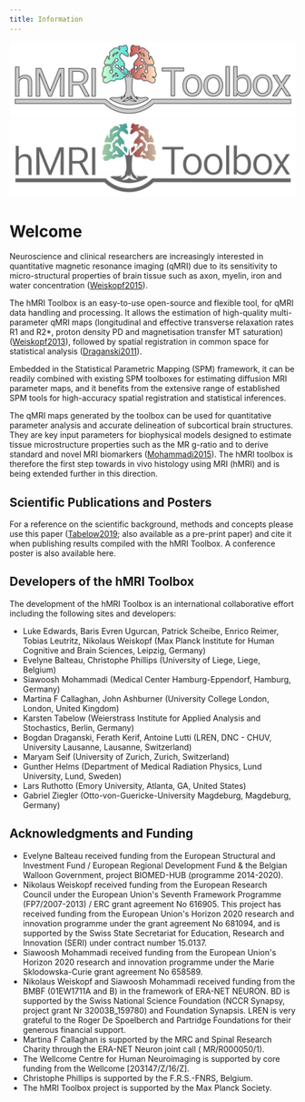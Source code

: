 ```yaml
---
title: Information
---
```


![hMRI Toolbox Banner](assets/images/Banner_Light@512px.png#only-light)
![hMRI Toolbox Banner](assets/images/Banner_Dark@512px.png#only-dark)

# Welcome

Neuroscience and clinical researchers are increasingly interested in quantitative magnetic resonance imaging (qMRI) due
to its sensitivity to micro-structural properties of brain tissue such as axon, myelin, iron and water concentration
([Weiskopf2015](docs/references.md#weiskopf2015)).

The hMRI Toolbox is an easy-to-use open-source and flexible tool, for qMRI data handling and processing.
It allows the estimation of high-quality multi-parameter qMRI maps (longitudinal and effective transverse relaxation
rates R1 and R2\*,
proton density PD and magnetisation transfer MT saturation)
([Weiskopf2013](docs/references.md#weiskopf2013)),
followed by spatial registration in common space for statistical analysis
([Draganski2011](docs/references.md#draganski2011)).

Embedded in the Statistical Parametric Mapping (SPM) framework,
it can be readily combined with existing SPM toolboxes for estimating diffusion MRI parameter maps,
and it benefits from the extensive range of established SPM tools for high-accuracy spatial registration and statistical
inferences.

The qMRI maps generated by the toolbox can be used for quantitative parameter analysis and accurate delineation of
subcortical brain structures.
They are key input parameters for biophysical models designed to estimate tissue microstructure properties
such as the MR g-ratio and to derive standard and novel MRI biomarkers
([Mohammadi2015](docs/references.md#mohammadi2015)).
The hMRI toolbox is therefore the first step towards in vivo histology using MRI (hMRI) and is being extended further in
this direction.

## Scientific Publications and Posters

For a reference on the scientific background, methods and concepts please use this paper
([Tabelow2019](docs/references.md#tabelow2019); also available as a pre-print paper)
and cite it when publishing results compiled with the hMRI Toolbox. A conference poster is also available here.

## Developers of the hMRI Toolbox

The development of the hMRI Toolbox is an international collaborative effort including the following sites and
developers:

- Luke Edwards, Baris Evren Ugurcan, Patrick Scheibe, Enrico Reimer, Tobias Leutritz, Nikolaus Weiskopf (Max Planck
  Institute for Human Cognitive and Brain Sciences, Leipzig, Germany)
- Evelyne Balteau, Christophe Phillips (University of Liege, Liege, Belgium)
- Siawoosh Mohammadi (Medical Center Hamburg-Eppendorf, Hamburg, Germany)
- Martina F Callaghan, John Ashburner (University College London, London, United Kingdom)
- Karsten Tabelow (Weierstrass Institute for Applied Analysis and Stochastics, Berlin, Germany)
- Bogdan Draganski, Ferath Kerif, Antoine Lutti (LREN, DNC - CHUV, University Lausanne, Lausanne, Switzerland)
- Maryam Seif (University of Zurich, Zurich, Switzerland)
- Gunther Helms (Department of Medical Radiation Physics, Lund University, Lund, Sweden)
- Lars Ruthotto (Emory University, Atlanta, GA, United States)
- Gabriel Ziegler (Otto-von-Guericke-University Magdeburg, Magdeburg, Germany)

## Acknowledgments and Funding

- Evelyne Balteau received funding from the European Structural and Investment Fund / European Regional Development
  Fund & the Belgian Walloon Government, project BIOMED-HUB (programme 2014-2020).
- Nikolaus Weiskopf received funding from the European Research Council under the European Union's Seventh Framework
  Programme (FP7/2007-2013) / ERC grant agreement No 616905. This project has received funding from the European Union's
  Horizon 2020 research and innovation programme under the grant agreement No 681094, and is supported by the Swiss
  State Secretariat for Education, Research and Innovation (SERI) under contract number 15.0137.
- Siawoosh Mohammadi received funding from the European Union's Horizon 2020 research and innovation programme under the
  Marie Sklodowska-Curie grant agreement No 658589.
- Nikolaus Weiskopf and Siawoosh Mohammadi received funding from the BMBF (01EW1711A and B) in the framework of ERA-NET
  NEURON. BD is supported by the Swiss National Science Foundation (NCCR Synapsy, project grant Nr 32003B_159780) and
  Foundation Synapsis. LREN is very grateful to the Roger De Spoelberch and Partridge Foundations for their generous
  financial support.
- Martina F Callaghan is supported by the MRC and Spinal Research Charity through the ERA-NET Neuron joint call (
  MR/R000050/1).
- The Wellcome Centre for Human Neuroimaging is supported by core funding from the Wellcome \[203147/Z/16/Z\].
- Christophe Phillips is supported by the F.R.S.-FNRS, Belgium.
- The hMRI Toolbox project is supported by the Max Planck Society.